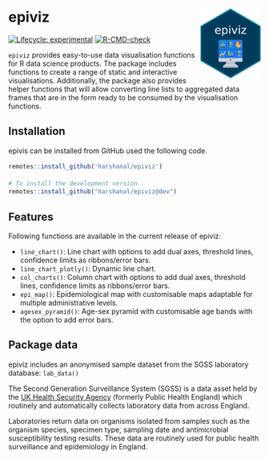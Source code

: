# epiviz <img src="man/figures/logo.png" align="right" height="139" alt="" />

<!-- badges: start -->
[![Lifecycle: experimental](https://img.shields.io/badge/lifecycle-experimental-orange.svg)](https://lifecycle.r-lib.org/articles/stages.html#experimental)
[![R-CMD-check](https://github.com/harshanal/epiviz/actions/workflows/R-CMD-check.yaml/badge.svg?branch=main)](https://github.com/harshanal/epiviz/actions/workflows/R-CMD-check.yaml)
<!-- badges: end -->

`epiviz` provides easy-to-use data visualisation functions for R data science products. The package includes functions to create a range of static and interactive visualisations. Additionally, the package also provides helper functions that will allow converting line lists to aggregated data frames that are in the form ready to be consumed by the visualisation functions.

## Installation

epivis can be installed from GitHub used the following code.
```r
remotes::install_github('harshanal/epiviz')

# To install the development version
remotes::install_github("harshanal/epiviz@dev")
``` 

## Features

Following functions are available in the current release of epiviz:

- `line_chart()`: Line chart with options to add dual axes, threshold lines, confidence limits as ribbons/error bars.
- `line_chart_plotly()`: Dynamic line chart.
- `col_charts()`: Column chart with options to add dual axes, threshold lines, confidence limits as ribbons/error bars.
- `epi_map()`: Epidemiological map with customisable maps adaptable for multiple administrative levels.
- `agesex_pyramid()`: Age-sex pyramid with customisable age bands with the option to add error bars.

## Package data

epiviz includes an anonymised sample dataset from the SGSS laboratory database: `lab_data()`

The Second Generation Surveillance System (SGSS) is a data asset held by the [UK Health Security Agency](https://www.gov.uk/government/publications/securing-our-health-the-uk-health-security-agency/securing-our-health-the-uk-health-security-agency) (formerly Public Health England) which routinely and automatically collects laboratory data from across England.

Laboratories return data on organisms isolated from samples such as the organism species, specimen type, sampling date and antimicrobial susceptibility testing results. These data are routinely used for public health surveillance and epidemiology in England.
